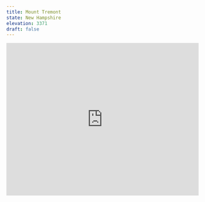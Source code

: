 ```yaml
---
title: Mount Tremont 
state: New Hampshire
elevation: 3371 
draft: false
---
```

<iframe class="alltrails" src="https://www.alltrails.com/widget/trail/us/new-hampshire/mount-tremont-trail?u=i&sh=q5vqbr" width="100%" height="400" frameBorder="0" scrolling="no" marginHeight="0" marginWidth="0" title="AllTrails: Trail Guides and Maps for Hiking, Camping, and Running"></iframe>
